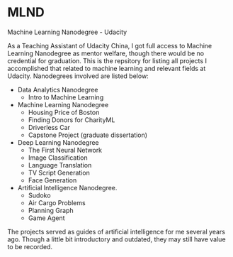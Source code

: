 # MLND
Machine Learning Nanodegree - Udacity

As a Teaching Assistant of Udacity China, I got full access to Machine Learning Nanodegree as mentor welfare, though there would be no credential for graduation. This is the repsitory for listing all projects I accomplished that related to machine learning and relevant fields at Udacity. Nanodegrees involved are listed below:

* Data Analytics Nanodegree
  - Intro to Machine Learning
* Machine Learning Nanodegree
  - Housing Price of Boston
  - Finding Donors for CharityML
  - Driverless Car
  - Capstone Project (graduate dissertation)
* Deep Learning Nanodegree
  - The First Neural Network
  - Image Classification
  - Language Translation
  - TV Script Generation
   - Face Generation
* Artificial Intelligence Nanodegree.
  - Sudoko
  - Air Cargo Problems
  - Planning Graph
  - Game Agent

The projects served as guides of artificial intelligence for me several years ago. Though a little bit introductory and outdated, they may still have value to be recorded.
